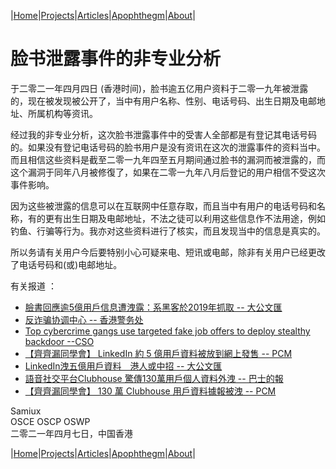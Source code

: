 |[Home](/README.md)|[Projects](/projects.md)|[Articles](/articles.md)|[Apophthegm](/apophthegm.md)|[About](/about.md)|

# 脸书泄露事件的非专业分析

于二零二一年四月四日 (香港时间)，脸书逾五亿用户资料于二零一九年被泄露的，现在被发现被公开了，当中有用户名称、性别、电话号码、出生日期及电邮地址、所属机构等资讯。

经过我的非专业分析，这次脸书泄露事件中的受害人全部都是有登记其电话号码的。如果没有登记电话号码的脸书用户是没有资讯在这次的泄露事件的资料当中。而且相信这些资料是截至二零一九年四至五月期间通过脸书的漏洞而被泄露的，而这个漏洞于同年八月被修復了，如果在二零一九年八月后登记的用户相信不受这次事件影响。

因为这些被泄露的信息可以在互联网中任意存取，而且当中有用户的电话号码和名称，有的更有出生日期及电邮地址，不法之徒可以利用这些信息作不法用途，例如钓鱼、行骗等行为。我亦对这些资料进行了核实，而且发现当中的信息是真实的。

所以务请有关用户今后要特别小心可疑来电、短讯或电邮，除非有关用户已经更改了电话号码和(或)电邮地址。

有关报道 ：  
- [臉書回應逾5億用戶信息遭洩露：系黑客於2019年抓取 -- 大公文匯](https://m.tkww.hk/s/202104/07/AP606d7dfae4b0661d5581e424.html)
- [反诈骗协调中心 -- 香港警务处](https://www.adcc.gov.hk/zh-cn/home.php)  
- [Top cybercrime gangs use targeted fake job offers to deploy stealthy backdoor --CSO](https://www.csoonline.com/article/3613878/top-cybercrime-gangs-use-targeted-fake-job-offers-to-deploy-stealthy-backdoor.html)  
- [【齊齊漏同學會】 LinkedIn 約 5 億用戶資料被放到網上發售 -- PCM](https://www.pcmarket.com.hk/500-million-linkedin-accounts-data-being-sold-online/)  
- [LinkedIn洩五億用戶資料　港人或中招 -- 大公文匯](https://www.tkww.hk/a/202104/10/AP6070fdeae4b0c6fb6f5d5ece.html)  
- [語音社交平台Clubhouse 驚傳130萬用戶個人資料外洩 -- 巴士的報](https://www.bastillepost.com/hongkong/article/8265854-clubhouse%e9%a9%9a%e5%82%b3130%e8%90%ac%e7%94%a8%e6%88%b6%e5%80%8b%e4%ba%ba%e8%b3%87%e6%96%99%e5%a4%96%e6%b4%a9)  
- [【齊齊漏同學會】 130 萬 Clubhouse 用戶資料據報被洩 -- PCM](https://www.pcmarket.com.hk/over-a-million-clubhouse-user-data-leaked/)  

Samiux  
OSCE  OSCP  OSWP  
二零二一年四月七日，中国香港  

|[Home](/README.md)|[Projects](/projects.md)|[Articles](/articles.md)|[Apophthegm](/apophthegm.md)|[About](/about.md)|
